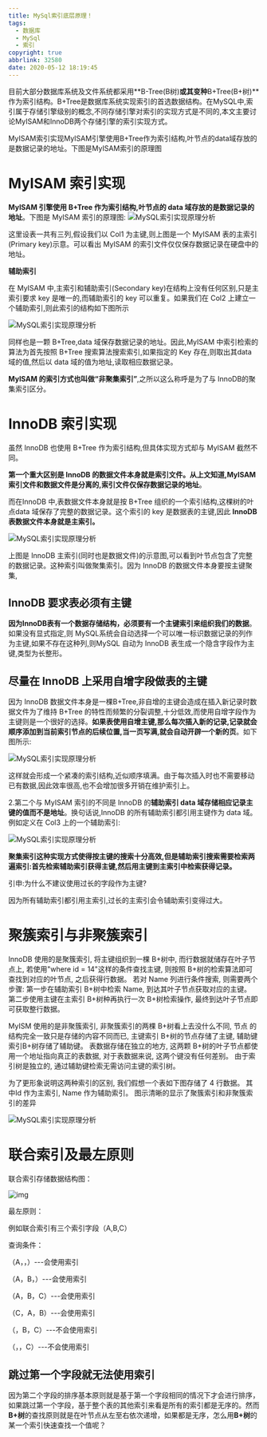 ```yaml
---
title: MySql索引底层原理！
tags:
  - 数据库
  - MySql
  - 索引
copyright: true
abbrlink: 32580
date: 2020-05-12 18:19:45
---
```

目前大部分数据库系统及文件系统都采用**B-Tree(B树)**或其变种**B+Tree(B+树)**作为索引结构。B+Tree是数据库系统实现索引的首选数据结构。在MySQL中,索引属于存储引擎级别的概念,不同存储引擎对索引的实现方式是不同的,本文主要讨论MyISAM和InnoDB两个存储引擎的索引实现方式。

MyISAM索引实现MyISAM引擎使用B+Tree作为索引结构,叶节点的data域存放的是数据记录的地址。下图是MyISAM索引的原理图

# MyISAM 索引实现 

**MyISAM 引擎使用 B+Tree 作为索引结构,叶节点的 data 域存放的是数据记录的地址**。下图是 MyISAM 索引的原理图:
![MySQL索引实现原理分析](https://myblog-1259323290.cos.ap-nanjing.myqcloud.com/undefined/202005/12/101707-202918.jpeg)

这里设表一共有三列,假设我们以 Col1 为主键,则上图是一个 MyISAM 表的主索引(Primary key)示意。可以看出 MyISAM 的索引文件仅仅保存数据记录在硬盘中的地址。

**辅助索引** 

在 MyISAM 中,主索引和辅助索引(Secondary key)在结构上没有任何区别,只是主索引要求 key 是唯一的,而辅助索引的 key 可以重复。如果我们在 Col2 上建立一个辅助索引,则此索引的结构如下图所示


![MySQL索引实现原理分析](https://myblog-1259323290.cos.ap-nanjing.myqcloud.com/undefined/202005/12/101720-952655.jpeg)

同样也是一颗 B+Tree,data 域保存数据记录的地址。因此,MyISAM 中索引检索的算法为首先按照 B+Tree 搜索算法搜索索引,如果指定的 Key 存在,则取出其data 域的值,然后以 data 域的值为地址,读取相应数据记录。

**MyISAM 的索引方式也叫做“非聚集索引”**,之所以这么称呼是为了与 InnoDB的聚集索引区分。

<!--more-->

#  InnoDB 索引实现 

虽然 InnoDB 也使用 B+Tree 作为索引结构,但具体实现方式却与 MyISAM 截然不同。

**第一个重大区别是 InnoDB 的数据文件本身就是索引文件。从上文知道,MyISAM 索引文件和数据文件是分离的,索引文件仅保存数据记录的地址**。

而在InnoDB 中,表数据文件本身就是按 B+Tree 组织的一个索引结构,这棵树的叶点data 域保存了完整的数据记录。这个索引的 key 是数据表的主键,因此 **InnoDB 表数据文件本身就是主索引。**


![MySQL索引实现原理分析](https://myblog-1259323290.cos.ap-nanjing.myqcloud.com/undefined/202005/12/101742-121303.jpeg)

上图是 InnoDB 主索引(同时也是数据文件)的示意图,可以看到叶节点包含了完整的数据记录。这种索引叫做聚集索引。因为 InnoDB 的数据文件本身要按主键聚集,

## InnoDB 要求表必须有主键

**因为InnoDB表有一个数据存储结构，必须要有一个主键索引来组织我们的数据**。如果没有显式指定,则 MySQL系统会自动选择一个可以唯一标识数据记录的列作为主键,如果不存在这种列,则MySQL 自动为 InnoDB 表生成一个隐含字段作为主键,类型为长整形。

## 尽量在 InnoDB 上采用自增字段做表的主键

因为 InnoDB 数据文件本身是一棵B+Tree,非自增的主键会造成在插入新记录时数据文件为了维持 B+Tree 的特性而频繁的分裂调整,十分低效,而使用自增字段作为主键则是一个很好的选择。**如果表使用自增主键,那么每次插入新的记录,记录就会顺序添加到当前索引节点的后续位置,当一页写满,就会自动开辟一个新的页**。如下图所示:


![MySQL索引实现原理分析](https://myblog-1259323290.cos.ap-nanjing.myqcloud.com/undefined/202005/12/101806-650465.jpeg)

这样就会形成一个紧凑的索引结构,近似顺序填满。由于每次插入时也不需要移动已有数据,因此效率很高,也不会增加很多开销在维护索引上。

 2.第二个与 MyISAM 索引的不同是 InnoDB 的**辅助索引 data 域存储相应记录主键的值而不是地址**。换句话说,InnoDB 的所有辅助索引都引用主键作为 data 域。
例如定义在 Col3 上的一个辅助索引:


![MySQL索引实现原理分析](https://myblog-1259323290.cos.ap-nanjing.myqcloud.com/undefined/202005/12/101804-88981.jpeg)


**聚集索引这种实现方式使得按主键的搜索十分高效,但是辅助索引搜索需要检索两遍索引:首先检索辅助索引获得主键,然后用主键到主索引中检索获得记录。**

 引申:为什么不建议使用过长的字段作为主键?

 因为所有辅助索引都引用主索引,过长的主索引会令辅助索引变得过大。

# **聚簇索引与非聚簇索引** 

InnoDB 使用的是聚簇索引, 将主键组织到一棵 B+树中, 而行数据就储存在叶子节点上, 若使用"where id = 14"这样的条件查找主键, 则按照 B+树的检索算法即可查找到对应的叶节点, 之后获得行数据。 若对 Name 列进行条件搜索, 则需要两个步骤:
第一步在辅助索引 B+树中检索 Name, 到达其叶子节点获取对应的主键。
第二步使用主键在主索引 B+树种再执行一次 B+树检索操作, 最终到达叶子节点即可获取整行数据。

MyISM 使用的是非聚簇索引, 非聚簇索引的两棵 B+树看上去没什么不同, 节点
的结构完全一致只是存储的内容不同而已, 主键索引 B+树的节点存储了主键, 辅助键索引B+树存储了辅助键。 表数据存储在独立的地方, 这两颗 B+树的叶子节点都使用一个地址指向真正的表数据, 对于表数据来说, 这两个键没有任何差别。 由于索引树是独立的, 通过辅助键检索无需访问主键的索引树。

为了更形象说明这两种索引的区别, 我们假想一个表如下图存储了 4 行数据。 其中Id 作为主索引, Name 作为辅助索引。 图示清晰的显示了聚簇索引和非聚簇索引的差异


![MySQL索引实现原理分析](https://myblog-1259323290.cos.ap-nanjing.myqcloud.com/undefined/202005/12/101820-838670.jpeg)

 

# **联合索引及最左原则**

联合索引存储数据结构图：

![img](https://myblog-1259323290.cos.ap-nanjing.myqcloud.com/undefined/202005/12/101832-60427.png)

最左原则：

例如联合索引有三个索引字段（A,B,C）

查询条件：

（A，，）---会使用索引

（A，B，）---会使用索引

（A，B，C）---会使用索引

（C，A，B）---会使用索引

（，B，C）---不会使用索引

（，，C）---不会使用索引

## 跳过第一个字段就无法使用索引

因为第二个字段的排序基本原则就是基于第一个字段相同的情况下才会进行排序，如果跳过第一个字段，基于整个表的其他索引来看是所有的索引都是无序的。然而**B+树**的查找原则就是在叶节点从左至右依次递增，如果都是无序，怎么用**B+树**的某一个索引快速查找一个值呢？